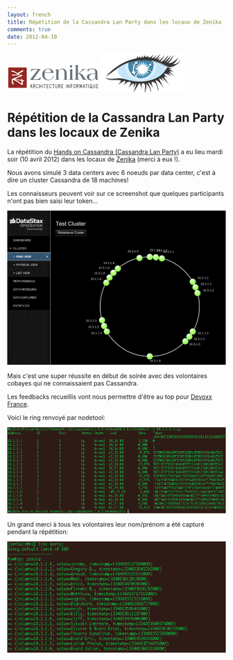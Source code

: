 ```yaml
---
layout: french
title: Répétition de la Cassandra Lan Party dans les locaux de Zenika 
comments: true
date: 2012-04-10
---
```


<img src="/images/partners/logo-zenika.gif"/>
<img src="/images/blog/cassandra-logo.png"/>

# Répétition de la Cassandra Lan Party dans les locaux de Zenika

La répétition du <a href="http://www.devoxx.fr/display/FR12/Hands+on+Cassandra">Hands on Cassandra (Cassandra Lan Party)</a> a eu lieu mardi soir (10 avril 2012) dans les locaux de <a href="http://www.zenika.fr">Zenika</a> (merci à eux !).

Nous avons simulé 3 data centers avec 6 noeuds par data center, c'est à dire un cluster Cassandra de 18 machines!

Les connaisseurs peuvent voir sur ce screenshot que quelques participants n'ont pas bien saisi leur token... 

<img src="/images/blog/cassandra-lan-party-repetition-opscenter.png"/>

Mais c'est une super réussite en début de soirée avec des volontaires cobayes qui ne connaissaient pas Cassandra.

Les feedbacks recueillis vont nous permettre d'être au top pour <a href="http://devoxx.fr">Devoxx France</a>.

Voici le ring renvoyé par nodetool:

<img src="/images/blog/cassandra-lan-party-repetition-ring.png"/>

Un grand merci à tous les volontaires leur nom/prénom a été capturé pendant la répétition:

<img src="/images/blog/cassandra-lan-party-repetition-participants.png"/>

